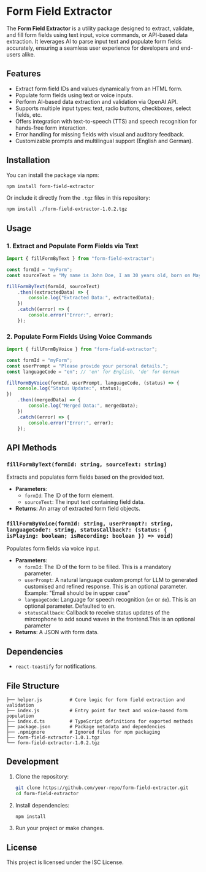 # Form Field Extractor

The **Form Field Extractor** is a utility package designed to extract, validate, and fill form fields using text input, voice commands, or API-based data extraction. It leverages AI to parse input text and populate form fields accurately, ensuring a seamless user experience for developers and end-users alike.

## Features

- Extract form field IDs and values dynamically from an HTML form.
- Populate form fields using text or voice inputs.
- Perform AI-based data extraction and validation via OpenAI API.
- Supports multiple input types: text, radio buttons, checkboxes, select fields, etc.
- Offers integration with text-to-speech (TTS) and speech recognition for hands-free form interaction.
- Error handling for missing fields with visual and auditory feedback.
- Customizable prompts and multilingual support (English and German).

## Installation

You can install the package via npm:

```bash
npm install form-field-extractor
```

Or include it directly from the `.tgz` files in this repository:

```bash
npm install ./form-field-extractor-1.0.2.tgz
```

## Usage

### 1. Extract and Populate Form Fields via Text

```javascript
import { fillFormByText } from "form-field-extractor";

const formId = "myForm";
const sourceText = "My name is John Doe, I am 30 years old, born on May 15, 1993.";

fillFormByText(formId, sourceText)
    .then((extractedData) => {
        console.log("Extracted Data:", extractedData);
    })
    .catch((error) => {
        console.error("Error:", error);
    });
```

### 2. Populate Form Fields Using Voice Commands

```javascript
import { fillFormByVoice } from "form-field-extractor";

const formId = "myForm";
const userPrompt = "Please provide your personal details.";
const languageCode = "en"; // 'en' for English, 'de' for German

fillFormByVoice(formId, userPrompt, languageCode, (status) => {
    console.log("Status Update:", status);
})
    .then((mergedData) => {
        console.log("Merged Data:", mergedData);
    })
    .catch((error) => {
        console.error("Error:", error);
    });
```

## API Methods

### `fillFormByText(formId: string, sourceText: string)`

Extracts and populates form fields based on the provided text.

- **Parameters**:
  - `formId`: The ID of the form element.
  - `sourceText`: The input text containing field data.
- **Returns**: An array of extracted form field objects.

### `fillFormByVoice(formId: string, userPrompt?: string, languageCode?: string, statusCallback?: (status: { isPlaying: boolean; isRecording: boolean }) => void)`

Populates form fields via voice input.

- **Parameters**:
  - `formId`: The ID of the form to be filled. This is a mandatory parameter.
  - `userPrompt`: A natural language custom prompt for LLM to generated customised and refined response. This is an optional parameter. Example: "Email should be in upper case"
  - `languageCode`: Language for speech recognition (`en` or `de`). This is an optional parameter. Defaulted to en.
  - `statusCallback`: Callback to receive status updates of the mircrophone to add sound waves in the frontend.This is an optional parameter
- **Returns**: A JSON with form data.

## Dependencies

- `react-toastify` for notifications.

## File Structure

```
├── helper.js          # Core logic for form field extraction and validation
├── index.js           # Entry point for text and voice-based form population
├── index.d.ts         # TypeScript definitions for exported methods
├── package.json       # Package metadata and dependencies
├── .npmignore         # Ignored files for npm packaging
├── form-field-extractor-1.0.1.tgz
└── form-field-extractor-1.0.2.tgz
```

## Development

1. Clone the repository:
   ```bash
   git clone https://github.com/your-repo/form-field-extractor.git
   cd form-field-extractor
   ```

2. Install dependencies:
   ```bash
   npm install
   ```

3. Run your project or make changes.

## License

This project is licensed under the ISC License.